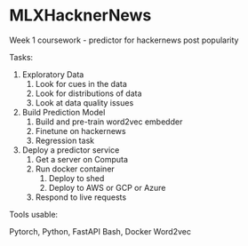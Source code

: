 # MLXHacknerNews
Week 1 coursework - predictor for hackernews post popularity


Tasks:

1. Exploratory Data
	1. Look for cues in the data
	2. Look for distributions of data
	3. Look at data quality issues
2. Build Prediction Model
	1. Build and pre-train word2vec embedder
	2. Finetune on hackernews
	3. Regression task
3. Deploy a predictor service
	1. Get a server on Computa
	2. Run docker container
		1. Deploy to shed
		2. Deploy to AWS or GCP or Azure
	3. Respond to live requests


Tools usable:

Pytorch, Python, FastAPI
Bash, Docker
Word2vec

